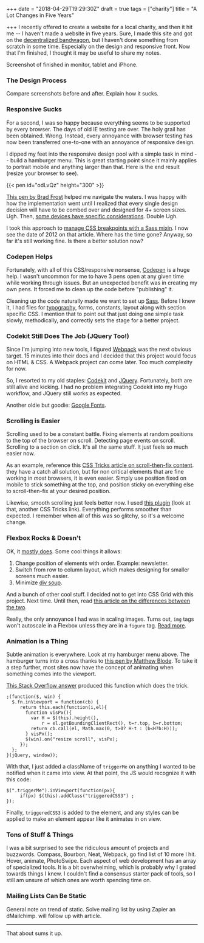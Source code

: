 +++
date = "2018-04-29T19:29:30Z"
draft = true
tags = ["charity"]
title = "A Lot Changes in Five Years"

+++
I recently offered to create a website for a local charity, and then it hit me -- I haven't made a website in five years. Sure, I made this site and got on the [decentralized bandwagon](http://ryancampbell.blog/blog/i-m-late-to-the-jamstack-party/), but I haven't done something from scratch in some time. Especially on the design and responsive front. Now that I'm finished, I thought it may be useful to share my notes.

<!--more-->

Screenshot of finished in monitor, tablet and iPhone.

### The Design Process

Compare screenshots before and after. Explain how it sucks.

### Responsive Sucks

For a second, I was so happy because everything seems to be supported by every browser. The days of old IE testing are over. The holy grail has been obtained. Wrong. Instead, every annoyance with browser testing has now been transferred one-to-one with an annoyance of responsive design.

I dipped my feet into the responsive design pool with a simple task in mind -- build a hamburger menu. This is great starting point since it mainly applies to portrait mobile and anything larger than that. Here is the end result (resize your browser to see).

{{< pen id="odLvQz" height="300" >}}

[This pen by Brad Frost](https://codepen.io/bradfrost/pen/sHvaz) helped me navigate the waters. I was happy with how the implementation went until I realized that every single design decision will have to be combed over and designed for 4+ screen sizes. Ugh. Then, [some devices have specific considerations](https://webkit.org/blog/7929/designing-websites-for-iphone-x/). Double Ugh.

I took this approach to [manage CSS breakpoints with a Sass mixin](https://css-tricks.com/media-queries-sass-3-2-and-codekit/). I now see the date of 2012 on that article. Where has the time gone? Anyway, so far it's still working fine. Is there a better solution now?

### Codepen Helps

Fortunately, with all of this CSS/responsive nonsense, [Codepen](http://codepen.io) is a huge help. I wasn't uncommon for me to have 3 pens open at any given time while working through issues. But an unexpected benefit was in creating my own pens. It forced me to clean up the code before "publishing" it.

Cleaning up the code naturally made we want to set up [Sass](http://sass-lang.com). Before I knew it, I had files for [typography](https://devinhunt.github.io/typebase.css/), forms, constants, layout along with section specific CSS. I mention that to point out that just doing one simple task slowly, methodically, and correctly sets the stage for a better project.

### Codekit Still Does The Job (JQuery Too!)

Since I'm jumping into new tools, I figured [Webpack](https://webpack.js.org) was the next obvious target. 15 minutes into their docs and I decided that this project would focus on HTML & CSS. A Webpack project can come later. Too much complexity for now.

So, I resorted to my old staples: [Codekit](https://codekitapp.com) and [JQuery](http://jquery.com). Fortunately, both are still alive and kicking. I had no problem integrating Codekit into my Hugo workflow, and JQuery still works as expected.

Another oldie but goodie: [Google Fonts](https://fonts.google.com).

### Scrolling is Easier

Scrolling used to be a constant battle. Fixing elements at random positions to the top of the browser on scroll. Detecting page events on scroll. Scrolling to a section on click. It's all the same stuff. It just feels so much easier now.

As an example, reference this [CSS Tricks article on scroll-then-fix content](https://css-tricks.com/scroll-fix-content/). they have a catch all solution, but for non critical elements that are fine working in _most_ browsers, it is even easier. Simply use position fixed on mobile to stick something at the top, and position sticky on everything else to scroll-then-fix at your desired position.

Likewise, smooth scrolling just feels better now. I used [this plugin](https://css-tricks.com/snippets/jquery/smooth-scrolling/) (look at that, another CSS Tricks link). Everything performs smoother than expected. I remember when all of this was so glitchy, so it's a welcome change.

### Flexbox Rocks & Doesn't

OK, it [mostly does](https://css-tricks.com/snippets/css/a-guide-to-flexbox/). Some cool things it allows:

1. Change position of elements with order. Example: newsletter.
2. Switch from row to column layout, which makes designing for smaller screens much easier.
3. Minimize [div soup](https://www.chillybin.com.sg/would-you-like-another-bowl-of-div-soup/).

And a bunch of other cool stuff. I decided not to get into CSS Grid with this project. Next time. Until then, read [this article on the differences between the two](https://hackernoon.com/the-ultimate-css-battle-grid-vs-flexbox-d40da0449faf).

Really, the only annoyance I had was in scaling images. Turns out, `img` tags won't autoscale in a Flexbox unless they are in a `figure` tag. [Read more](https://stackoverflow.com/questions/43759448/image-doesnt-scale-inside-flexbox).

### Animation is a Thing

Subtle animation is everywhere. Look at my hamburger menu above. The hamburger turns into a cross thanks to [this pen by Matthew Blode](https://codepen.io/mblode/pen/evjfn). To take it a step further, most sites now have the concept of animating when something comes into the viewport. 

[This Stack Overflow answer](https://stackoverflow.com/questions/27462306/css3-animate-elements-if-visible-in-viewport-page-scroll) produced this function which does the trick.

    ;(function($, win) {
      $.fn.inViewport = function(cb) {
         return this.each(function(i,el){
           function visPx(){
             var H = $(this).height(),
                 r = el.getBoundingClientRect(), t=r.top, b=r.bottom;
             return cb.call(el, Math.max(0, t>0? H-t : (b<H?b:H)));  
           } visPx();
           $(win).on("resize scroll", visPx);
         });
      };
    }(jQuery, window));

With that, I just added a className of `triggerMe` on anything I wanted to be notified when it came into view. At that point, the JS would recognize it with this code:

    $(".triggerMe").inViewport(function(px){
    	 if(px) $(this).addClass("triggeredCSS3") ;
    });

Finally, `triggeredCSS3` is added to the element, and any styles can be applied to make an element appear like it animates in on view.

### Tons of Stuff & Things

I was a bit surprised to see the ridiculous amount of projects and buzzwords. Compass, Bourbon, Neat, Webpack, go find list of 10 more I hit. Hover, animate, PhotoSwipe. Each aspect of web development has an array of specialized tools. It is a bit overwhelming, which is probably why I grated towards things I knew. I couldn't find a consensus starter pack of tools, so I still am unsure of which ones are worth spending time on.

### Mailing Lists Can Be Static

General note on trend of static. Solve mailing list by using Zapier an dMailchimp. will follow up with article.

---

That about sums it up.